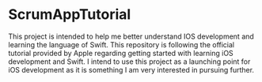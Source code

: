# ScrumAppTutorial

This project is intended to help me better understand IOS development and learning the language of Swift. 
This repository is following the official tutorial provided by Apple regarding getting started with learning iOS development and Swift.
I intend to use this project as a launching point for iOS development as it is something I am very interested in pursuing further. 
